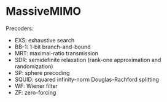 # MassiveMIMO

Precoders:

  - EXS: exhaustive search
  - BB-1: 1-bit branch-and-bound
  - MRT: maximal-ratio transmission 
  - SDR: semidefinite relaxation (rank-one approximation and randomization)
  - SP: sphere precoding
  - SQUID: squared infinity-norm Douglas-Rachford splitting
  - WF: Wiener filter 
  - ZF: zero-forcing 

